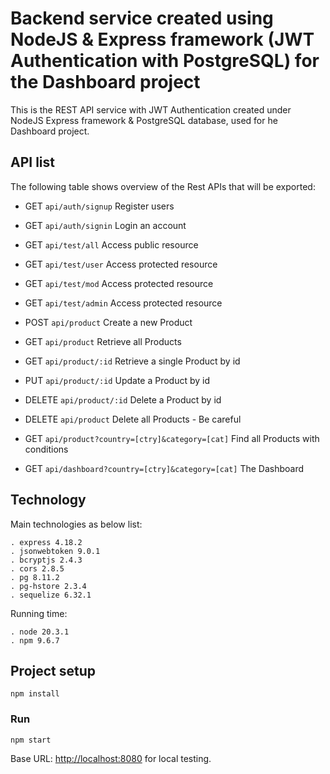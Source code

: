 # Backend service created using NodeJS & Express framework (JWT Authentication with PostgreSQL) for the Dashboard project

This is the REST API service with JWT Authentication created under NodeJS Express framework & PostgreSQL database, used for he Dashboard project.

## API list

The following table shows overview of the Rest APIs that will be exported:

- GET     `api/auth/signup`                	            Register users
- GET     `api/auth/signin`               	            Login an account

- GET     `api/test/all`                 	            Access public resource
- GET     `api/test/user`               	            Access protected resource
- GET     `api/test/mod`            	                Access protected resource
- GET     `api/test/admin`          	                Access protected resource

- POST    `api/product`                                 Create a new Product
- GET     `api/product`	                                Retrieve all Products
- GET     `api/product/:id`                             Retrieve a single Product by id
- PUT     `api/product/:id`                             Update a Product by id
- DELETE  `api/product/:id`                             Delete a Product by id
- DELETE  `api/product`                                 Delete all Products - Be careful
- GET     `api/product?country=[ctry]&category=[cat]`   Find all Products with conditions
- GET     `api/dashboard?country=[ctry]&category=[cat]` The Dashboard

## Technology

Main technologies as below list:

    . express 4.18.2
    . jsonwebtoken 9.0.1
    . bcryptjs 2.4.3
    . cors 2.8.5
    . pg 8.11.2
    . pg-hstore 2.3.4
    . sequelize 6.32.1

Running time:

    . node 20.3.1
    . npm 9.6.7

## Project setup
```
npm install
```

### Run
```
npm start
```

Base URL: [http://localhost:8080](http://localhost:8080) for local testing.
